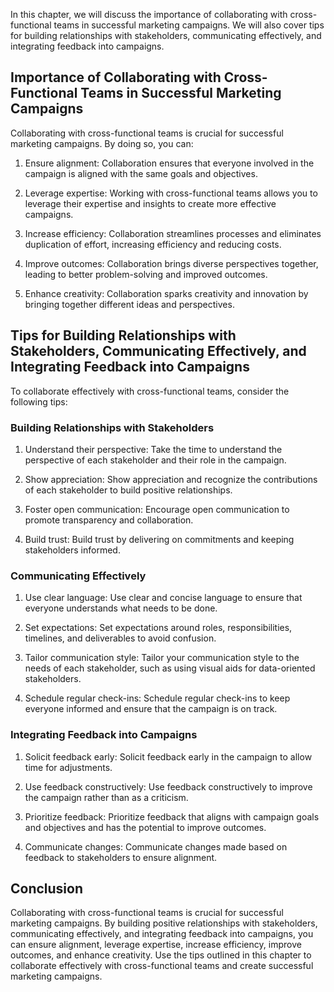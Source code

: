 
In this chapter, we will discuss the importance of collaborating with cross-functional teams in successful marketing campaigns. We will also cover tips for building relationships with stakeholders, communicating effectively, and integrating feedback into campaigns.

Importance of Collaborating with Cross-Functional Teams in Successful Marketing Campaigns
-----------------------------------------------------------------------------------------

Collaborating with cross-functional teams is crucial for successful marketing campaigns. By doing so, you can:

1. Ensure alignment: Collaboration ensures that everyone involved in the campaign is aligned with the same goals and objectives.

2. Leverage expertise: Working with cross-functional teams allows you to leverage their expertise and insights to create more effective campaigns.

3. Increase efficiency: Collaboration streamlines processes and eliminates duplication of effort, increasing efficiency and reducing costs.

4. Improve outcomes: Collaboration brings diverse perspectives together, leading to better problem-solving and improved outcomes.

5. Enhance creativity: Collaboration sparks creativity and innovation by bringing together different ideas and perspectives.

Tips for Building Relationships with Stakeholders, Communicating Effectively, and Integrating Feedback into Campaigns
---------------------------------------------------------------------------------------------------------------------

To collaborate effectively with cross-functional teams, consider the following tips:

### Building Relationships with Stakeholders

1. Understand their perspective: Take the time to understand the perspective of each stakeholder and their role in the campaign.

2. Show appreciation: Show appreciation and recognize the contributions of each stakeholder to build positive relationships.

3. Foster open communication: Encourage open communication to promote transparency and collaboration.

4. Build trust: Build trust by delivering on commitments and keeping stakeholders informed.

### Communicating Effectively

1. Use clear language: Use clear and concise language to ensure that everyone understands what needs to be done.

2. Set expectations: Set expectations around roles, responsibilities, timelines, and deliverables to avoid confusion.

3. Tailor communication style: Tailor your communication style to the needs of each stakeholder, such as using visual aids for data-oriented stakeholders.

4. Schedule regular check-ins: Schedule regular check-ins to keep everyone informed and ensure that the campaign is on track.

### Integrating Feedback into Campaigns

1. Solicit feedback early: Solicit feedback early in the campaign to allow time for adjustments.

2. Use feedback constructively: Use feedback constructively to improve the campaign rather than as a criticism.

3. Prioritize feedback: Prioritize feedback that aligns with campaign goals and objectives and has the potential to improve outcomes.

4. Communicate changes: Communicate changes made based on feedback to stakeholders to ensure alignment.

Conclusion
----------

Collaborating with cross-functional teams is crucial for successful marketing campaigns. By building positive relationships with stakeholders, communicating effectively, and integrating feedback into campaigns, you can ensure alignment, leverage expertise, increase efficiency, improve outcomes, and enhance creativity. Use the tips outlined in this chapter to collaborate effectively with cross-functional teams and create successful marketing campaigns.
